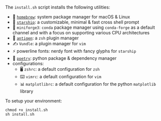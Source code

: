 The `install.sh` script installs the following utilities:
- 🍺 [`homebrew`](https://brew.sh/): system package manager for macOS & Linux
- 🚀 [`starship`](https://starship.rs/): a customizable, minimal & fast cross shell prompt
- 🐍 `miniforge3`: `conda` package manager using `conda-forge` as a default channel and with a focus on supporting various CPU architectures
- 🧬 [`antigen`](https://github.com/zsh-users/antigen): a `zsh` plugin manager
- ✍️ `Vundle`: a plugin manager for `vim`
- ⚡️ powerline fonts: nerdy font with fancy glyphs for `starship`
- 📜 [`poetry`](https://python-poetry.org/): python package & dependency manager
- configurations:
    - 🖥 `zshrc`: a default configuration for `zsh`
    - ⌨️ `vimrc`: a default configuration for `vim`
    - 📊 `matplotlibrc`: a default configuration for the python `matplotlib` library


To setup your environment:
```
chmod +x install.sh
sh install.sh
```
